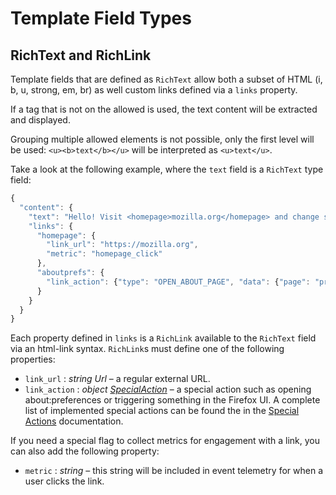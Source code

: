 # Template Field Types

## RichText and RichLink

Template fields that are defined as `RichText` allow both a subset of HTML (i, b, u, strong, em, br) as well custom links defined via a `links` property.

If a tag that is not on the allowed is used, the text content will be extracted and displayed.

Grouping multiple allowed elements is not possible, only the first level will be used: `<u><b>text</b></u>` will be interpreted as `<u>text</u>`.

Take a look at the following example, where the `text` field is a `RichText` type field:

```js
{
  "content": {
    "text": "Hello! Visit <homepage>mozilla.org</homepage> and change some <aboutprefs>prefs</aboutprefs>!"
    "links": {
      "homepage": {
        "link_url": "https://mozilla.org",
        "metric": "homepage_click"
      },
      "aboutprefs": {
        "link_action": {"type": "OPEN_ABOUT_PAGE", "data": {"page": "preferences"}}
      }
    }
  }
}
```

Each property defined in `links` is a `RichLink` available to the `RichText` field via an html-link syntax. `RichLink`s must define one of the following properties:

* `link_url` : *string Url* – a regular external URL.
* `link_action` : *object [SpecialAction](./special-actions.md)* – a special action such as opening about:preferences or triggering something in the Firefox UI. A complete list of implemented special actions can be found the in the [Special Actions](./special-actions.md) documentation.

If you need a special flag to collect metrics for engagement with a link, you can also add the following property:

* `metric` : *string* – this string will be included in event telemetry for when a user clicks the link.
